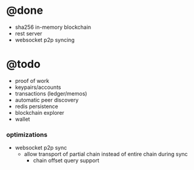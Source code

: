 # @done
- sha256 in-memory blockchain
- rest server
- websocket p2p syncing

# @todo
- proof of work
- keypairs/accounts
- transactions (ledger/memos)
- automatic peer discovery
- redis persistence
- blockchain explorer
- wallet

### optimizations
- websocket p2p sync
  - allow transport of partial chain instead of entire chain during sync
    - chain offset query support

